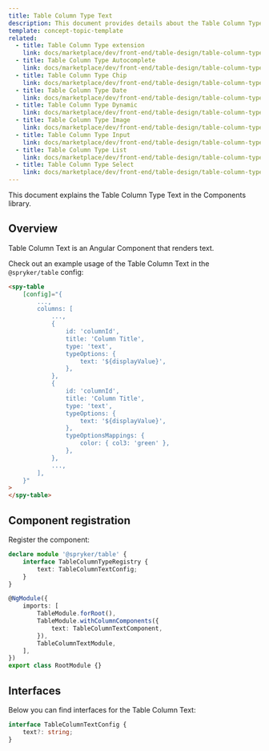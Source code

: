 ```yaml
---
title: Table Column Type Text
description: This document provides details about the Table Column Type Text in the Components Library.
template: concept-topic-template
related:
  - title: Table Column Type extension
    link: docs/marketplace/dev/front-end/table-design/table-column-types/index.html
  - title: Table Column Type Autocomplete
    link: docs/marketplace/dev/front-end/table-design/table-column-types/table-column-type-autocomplete.html
  - title: Table Column Type Chip
    link: docs/marketplace/dev/front-end/table-design/table-column-types/table-column-type-chip.html
  - title: Table Column Type Date
    link: docs/marketplace/dev/front-end/table-design/table-column-types/table-column-type-date.html
  - title: Table Column Type Dynamic
    link: docs/marketplace/dev/front-end/table-design/table-column-types/table-column-type-dynamic.html
  - title: Table Column Type Image
    link: docs/marketplace/dev/front-end/table-design/table-column-types/table-column-type-image.html
  - title: Table Column Type Input
    link: docs/marketplace/dev/front-end/table-design/table-column-types/table-column-type-input.html
  - title: Table Column Type List
    link: docs/marketplace/dev/front-end/table-design/table-column-types/table-column-type-list.html
  - title: Table Column Type Select
    link: docs/marketplace/dev/front-end/table-design/table-column-types/table-column-type-select.html
---
```


This document explains the Table Column Type Text in the Components library.

## Overview

Table Column Text is an Angular Component that renders text.

Check out an example usage of the Table Column Text in the `@spryker/table` config:

```html
<spy-table
    [config]="{
        ...,
        columns: [
            ...,
            {
                id: 'columnId',
                title: 'Column Title',
                type: 'text',
                typeOptions: {
                    text: '${displayValue}',
                },
            },
            {
                id: 'columnId',
                title: 'Column Title',
                type: 'text',
                typeOptions: {
                    text: '${displayValue}',
                },
                typeOptionsMappings: {
                    color: { col3: 'green' },
                },
            },
            ...,
        ],
    }"
>
</spy-table>
```

## Component registration

Register the component:

```ts
declare module '@spryker/table' {
    interface TableColumnTypeRegistry {
        text: TableColumnTextConfig;
    }
}

@NgModule({
    imports: [
        TableModule.forRoot(),
        TableModule.withColumnComponents({
            text: TableColumnTextComponent,
        }),
        TableColumnTextModule,
    ],
})
export class RootModule {}
```

## Interfaces

Below you can find interfaces for the Table Column Text:

```ts
interface TableColumnTextConfig {
    text?: string;
}
```
